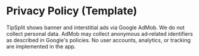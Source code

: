 # Privacy Policy (Template)

TipSplit shows banner and interstitial ads via Google AdMob. We do not collect personal data.
AdMob may collect anonymous ad‑related identifiers as described in Google's policies.
No user accounts, analytics, or tracking are implemented in the app.
